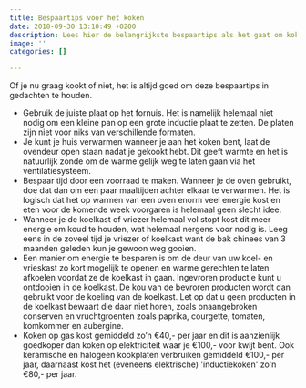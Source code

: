 ```yaml
---
title: Bespaartips voor het koken
date: 2018-09-30 13:10:49 +0200
description: Lees hier de belangrijkste bespaartips als het gaat om koken
image: ''
categories: []

---
```

Of je nu graag kookt of niet, het is altijd goed om deze bespaartips in gedachten te houden.

* Gebruik de juiste plaat op het fornuis. Het is namelijk helemaal niet nodig om een kleine pan op een grote inductie plaat te zetten. De platen zijn niet voor niks van verschillende formaten.
* Je kunt je huis verwarmen wanneer je aan het koken bent, laat de ovendeur open staan nadat je gekookt hebt. Dit geeft warmte en het is natuurlijk zonde om de warme gelijk weg te laten gaan via het ventilatiesysteem.
* Bespaar tijd door een voorraad te maken. Wanneer je de oven gebruikt, doe dat dan om een paar maaltijden achter elkaar te verwarmen. Het is logisch dat het op warmen van een oven enorm veel energie kost en eten voor de komende week voorgaren is helemaal geen slecht idee.
* Wanneer je de koelkast of vriezer helemaal vol stopt kost dit meer energie om koud te houden, wat helemaal nergens voor nodig is. Leeg eens in de zoveel tijd je vriezer of koelkast want de bak chinees van 3 maanden geleden kun je gewoon weg gooien. 
* Een manier om energie te besparen is om de deur van uw koel- en vrieskast zo kort mogelijk te openen en warme gerechten te laten afkoelen voordat ze de koelkast in gaan. Ingevroren productie kunt u ontdooien in de koelkast. De kou van de bevroren producten wordt dan gebruikt voor de koeling van de koelkast. Let op dat u geen producten in de koelkast bewaart die daar niet horen, zoals onaangebroken conserven en vruchtgroenten zoals paprika, courgette, tomaten, komkommer en aubergine.
* Koken op gas kost gemiddeld zo’n €40,- per jaar en dit is aanzienlijk goedkoper dan koken op elektriciteit waar je €100,- voor kwijt bent. Ook keramische en halogeen kookplaten verbruiken gemiddeld €100,- per jaar, daarnaast kost het (eveneens elektrische) 'inductiekoken' zo'n €80,- per jaar.